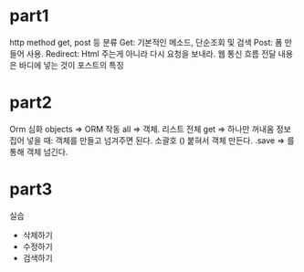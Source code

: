 # part1

http method
	get, post 등 분류
	Get: 기본적인 메소드, 단순조회 및 검색
	Post: 폼 만들어 사용.
		Redirect: Html 주는게 아니라 다시 요청을 보내라.
	웹 통신 흐름
	전달 내용은 바디에 넣는 것이 포스트의 특징
	
# part2

Orm 심화
	objects => ORM 작동
	all => 객체. 리스트 전체
	get => 하나만 꺼내옴
	정보 집어 넣을 때: 객체를 만들고 넘겨주면 된다. 
	소괄호 () 붙혀서 객체 만든다.
	.save => 를 통해 객체 넘긴다.

# part3

실습
- 삭제하기
- 수정하기
- 검색하기
